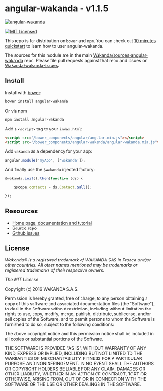 # angular-wakanda - v1.1.5

[![ angular-wakanda ](https://wakanda.github.io/angular-wakanda/images/angular-wakanda.png)](https://wakanda.github.io/angular-wakanda/)

[![MIT Licensed](http://img.shields.io/badge/license-MIT-blue.svg?style=flat)](#license)

This repo is for distribution on `bower` and `npm`. You can check out [10 minutes quickstart](http://wakanda.github.io/angular-wakanda/#/doc/quickstart) to learn how to user angular-wakanda.

The sources for this module are in the main [Wakanda/sources-angular-wakanda](https://github.com/Wakanda/sources-angular-wakanda) repo. Please file pull requests against that repo and issues on  [Wakanda/wakanda-issues](https://github.com/Wakanda/wakanda-issues/labels/Angular-Wakanda).


## Install

Install with [bower](http://bower.io):

```bash
bower install angular-wakanda
```

Or via npm

```bash
npm install angular-wakanda
```

Add a `<script>` tag to your `index.html`:

```html
<script src="/bower_components/angular/angular.min.js"></script>
<script src="/bower_components/angular-wakanda/angular-wakanda.min.js"></script>
```

Add `wakanda` as a dependency for your app:

```javascript
angular.module('myApp', ['wakanda']);
```

And finally use the `$wakanda` injected factory:

```javascript
$wakanda.init().then(function (ds) {

	$scope.contacts = ds.Contact.$all();

});
```

## Resources

* [Home page, documentation and tutorial](https://wakanda.github.io/angular-wakanda/)
* [Source repo](https://github.com/Wakanda/sources-angular-wakanda)
* [Github issues](https://github.com/Wakanda/wakanda-issues/labels/Angular-Wakanda)

## License

*Wakanda® is a registered trademark of WAKANDA SAS in France and/or other countries. All other names mentioned may be trademarks or registered trademarks of their respective owners.*

*The MIT License*

Copyright (c) 2016 WAKANDA S.A.S.

Permission is hereby granted, free of charge, to any person obtaining a copy of this software and associated documentation files (the "Software"), to deal in the Software without restriction, including without limitation the rights to use, copy, modify, merge, publish, distribute, sublicense, and/or sell copies of the Software, and to permit persons to whom the Software is furnished to do so, subject to the following conditions:

The above copyright notice and this permission notice shall be included in all copies or substantial portions of the Software.

THE SOFTWARE IS PROVIDED "AS IS", WITHOUT WARRANTY OF ANY KIND, EXPRESS OR IMPLIED, INCLUDING BUT NOT LIMITED TO THE WARRANTIES OF MERCHANTABILITY, FITNESS FOR A PARTICULAR PURPOSE AND NONINFRINGEMENT. IN NO EVENT SHALL THE AUTHORS OR COPYRIGHT HOLDERS BE LIABLE FOR ANY CLAIM, DAMAGES OR OTHER LIABILITY, WHETHER IN AN ACTION OF CONTRACT, TORT OR OTHERWISE, ARISING FROM, OUT OF OR IN CONNECTION WITH THE SOFTWARE OR THE USE OR OTHER DEALINGS IN THE SOFTWARE.
